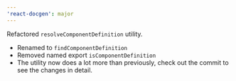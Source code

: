 ```yaml
---
'react-docgen': major
---
```


Refactored `resolveComponentDefinition` utility.

- Renamed to `findComponentDefinition`
- Removed named export `isComponentDefinition`
- The utility now does a lot more than previously, check out the commit to see
  the changes in detail.
